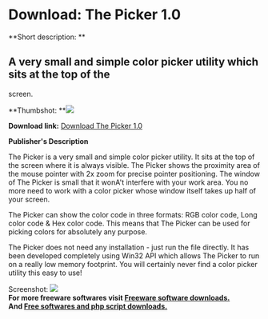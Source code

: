 # Download: The Picker 1.0

**Short description: **

## A very small and simple color picker utility which sits at the top of the
screen.

  
**Thumbshot: **![](http://www.freewarefiles.com/screenshot/thepicker1_md.gif)   
  
**Download link:** [Download The Picker 1.0](http://freesoftwares.boysofts.com/The-Picker_program_25957.html)  
  

**Publisher's Description**  
  

The Picker is a very small and simple color picker utility. It sits at the top
of the screen where it is always visible. The Picker shows the proximity area
of the mouse pointer with 2x zoom for precise pointer positioning. The window
of The Picker is small that it wonA't interfere with your work area. You no
more need to work with a color picker whose window itself takes up half of
your screen.

The Picker can show the color code in three formats: RGB color code, Long
color code & Hex color code. This means that The Picker can be used for
picking colors for absolutely any purpose.

The Picker does not need any installation - just run the file directly. It has
been developed completely using Win32 API which allows The Picker to run on a
really low memory footprint. You will certainly never find a color picker
utility this easy to use!

  
  
Screenshot: ![](http://www.freewarefiles.com/screenshot/thepicker1.gif)  
**For more freeware softwares visit [Freeware software downloads.](http://freesoftwares.boysofts.com/)**   
**And [Free softwares and php script downloads.](http://www.boysofts.com/)**

